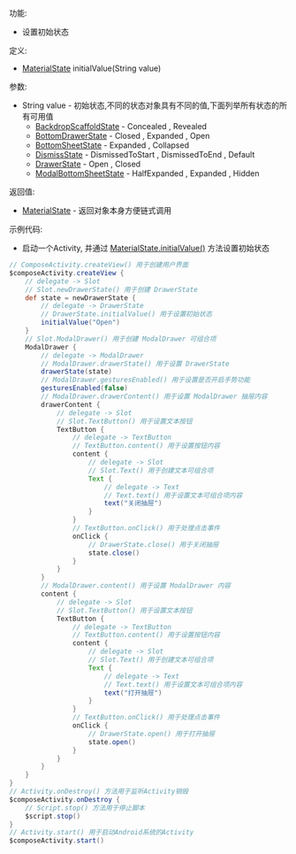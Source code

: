 功能:

+ 设置初始状态

定义:

+ [MaterialState](/API/UI/Compose/State/MaterialState/README.md) initialValue(String value)

参数:

+ String value - 初始状态,不同的状态对象具有不同的值,下面列举所有状态的所有可用值
    + [BackdropScaffoldState](/API/UI/Compose/State/BackdropScaffoldState/README.md) - Concealed , Revealed
    + [BottomDrawerState](/API/UI/Compose/State/BottomDrawerState/README.md) - Closed , Expanded , Open
    + [BottomSheetState](/API/UI/Compose/State/BottomSheetState/README.md) - Expanded , Collapsed
    + [DismissState](/API/UI/Compose/State/DismissState/README.md) - DismissedToStart , DismissedToEnd ,
      Default
    + [DrawerState](/API/UI/Compose/State/DrawerState/README.md) - Open , Closed
    + [ModalBottomSheetState](/API/UI/Compose/State/ModalBottomSheetState/README.md) - HalfExpanded ,
      Expanded , Hidden

返回值:

+ [MaterialState](/API/UI/Compose/State/MaterialState/README.md) - 返回对象本身方便链式调用

示例代码:

+ 启动一个Activity,
  并通过 [MaterialState.initialValue()](/API/UI/Compose/State/MaterialState/README.md?id=initialValue) 方法设置初始状态

```groovy
// ComposeActivity.createView() 用于创建用户界面
$composeActivity.createView {
    // delegate -> Slot
    // Slot.newDrawerState() 用于创建 DrawerState
    def state = newDrawerState {
        // delegate -> DrawerState
        // DrawerState.initialValue() 用于设置初始状态
        initialValue("Open")
    }
    // Slot.ModalDrawer() 用于创建 ModalDrawer 可组合项
    ModalDrawer {
        // delegate -> ModalDrawer
        // ModalDrawer.drawerState() 用于设置 DrawerState
        drawerState(state)
        // ModalDrawer.gesturesEnabled() 用于设置是否开启手势功能
        gesturesEnabled(false)
        // ModalDrawer.drawerContent() 用于设置 ModalDrawer 抽屉内容
        drawerContent {
            // delegate -> Slot
            // Slot.TextButton() 用于设置文本按钮
            TextButton {
                // delegate -> TextButton
                // TextButton.content() 用于设置按钮内容
                content {
                    // delegate -> Slot
                    // Slot.Text() 用于创建文本可组合项
                    Text {
                        // delegate -> Text
                        // Text.text() 用于设置文本可组合项内容
                        text("关闭抽屉")
                    }
                }
                // TextButton.onClick() 用于处理点击事件
                onClick {
                    // DrawerState.close() 用于关闭抽屉
                    state.close()
                }
            }
        }
        // ModalDrawer.content() 用于设置 ModalDrawer 内容
        content {
            // delegate -> Slot
            // Slot.TextButton() 用于设置文本按钮
            TextButton {
                // delegate -> TextButton
                // TextButton.content() 用于设置按钮内容
                content {
                    // delegate -> Slot
                    // Slot.Text() 用于创建文本可组合项
                    Text {
                        // delegate -> Text
                        // Text.text() 用于设置文本可组合项内容
                        text("打开抽屉")
                    }
                }
                // TextButton.onClick() 用于处理点击事件
                onClick {
                    // DrawerState.open() 用于打开抽屉
                    state.open()
                }
            }
        }
    }
}
// Activity.onDestroy() 方法用于监听Activity销毁
$composeActivity.onDestroy {
    // Script.stop() 方法用于停止脚本
    $script.stop()
}
// Activity.start() 用于启动Android系统的Activity
$composeActivity.start()
```